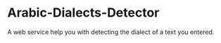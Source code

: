 # Arabic-Dialects-Detector
 A web service help you with detecting the dialect of a text you entered.
